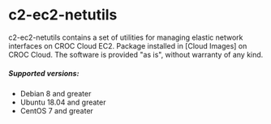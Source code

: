 # c2-ec2-netutils
c2-ec2-netutils contains a set of utilities for managing elastic network interfaces on CROC Cloud EC2.
Package installed in [Cloud Images] on CROC Cloud.
The software is provided "as is", without warranty of any kind.

##### Supported versions:
 - Debian 8 and greater
 - Ubuntu 18.04 and greater
 - CentOS 7 and greater
 

